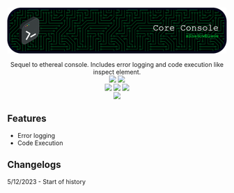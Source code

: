 ![Header](./images/banner.png)
<div align="center">
Sequel to ethereal console. Includes error logging and code execution like inspect element.
<br>
<a href="https://github.com/xShadowBlade/core-console/commits/main" alt=""><img src="https://img.shields.io/github/last-commit/xShadowBlade/core-console?label=last%20update&style=for-the-badge"></a>
<a href="https://github.com/xShadowBlade/core-console/commits/main" alt=""><img src="https://img.shields.io/github/commit-activity/w/xShadowBlade/core-console?label=updates&style=for-the-badge"></a>
<br>
<img src="https://img.shields.io/github/stars/xShadowBlade/core-console?color=yellow&style=for-the-badge">
<a href="https://github.com/xShadowBlade/core-console/graphs/traffic" alt=""><img src="https://img.shields.io/github/watchers/xShadowBlade/core-console?color=orange&style=for-the-badge"></a>
<a href="https://github.com/xShadowBlade/core-console/issues" alt=""><img src="https://img.shields.io/github/issues/xShadowBlade/core-console?style=for-the-badge"></a>
<br><img src="https://img.shields.io/badge/Made%20by%3A-xShadowBlade%232720-blue?style=social&logo=discord">
</div>

## Features
- Error logging
- Code Execution

## Changelogs
5/12/2023 - Start of history